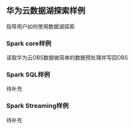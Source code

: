 ## 华为云数据湖探索样例  
指导用户如何使用数据湖探索

### Spark core样例  
读取华为云OBS数据做简单的数据预处理并写回OBS

### Spark SQL样例  
待补充

### Spark Streaming样例  
待补充
